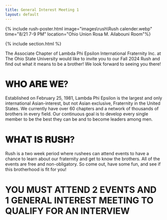 ```yaml
---
title: General Interest Meeting 1
layout: default
---
```


{% include rush-poster.html image="images\rush\Rush calender.webp" time="8/21 7-9 PM" location="Ohio Union Rosa M. Ailabouni Room"%}

{% include section.html %}

The Associate Chapter of Lambda Phi Epsilon International Fraternity Inc. at The Ohio State University would like to invite you to our Fall 2024 Rush and find out what it means to be a brother! We look forward to seeing you there!

# 𝐖𝐇𝐎 𝐀𝐑𝐄 𝐖𝐄?

Established on February 25, 1981, Lambda Phi Epsilon is the largest and only international Asian-interest, but not Asian exclusive, Fraternity in the United States. We currently have over 60 chapters and a network of thousands of brothers in every field. Our continuous goal is to develop every single member to be the best they can be and to become leaders among men.

# 𝐖𝐇𝐀𝐓 𝐈𝐒 𝐑𝐔𝐒𝐇?

Rush is a two week period where rushees can attend events to have a chance to learn about our fraternity and get to know the brothers. All of the events are free and non-obligatory. So come out, have some fun, and see if this brotherhood is fit for you!

# YOU MUST ATTEND 2 EVENTS AND 1 GENERAL INTEREST MEETING TO QUALIFY FOR AN INTERVIEW